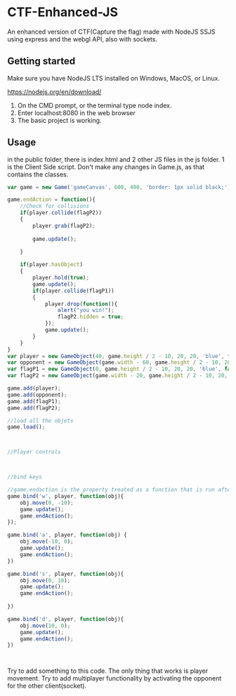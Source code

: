 # CTF-Enhanced-JS
An enhanced version of CTF(Capture the flag) made with NodeJS SSJS using express and the webgl API, also with sockets.



## Getting started
Make sure you have NodeJS LTS installed on Windows, MacOS, or Linux. 

https://nodejs.org/en/download/

1. On the CMD prompt, or the terminal type node index.
2. Enter localhost:8080 in the web browser
3. The basic project is working.





## Usage

in the public folder, there is index.html and 2 other JS files in the js folder. 1 is the Client Side script. Don't make any changes in Game.js, as that contains the classes.


```javascript
var game = new Game('gameCanvas', 600, 400, 'border: 1px solid black;');

game.endAction = function(){
    //Check for collisions
    if(player.collide(flagP2))
    {
        player.grab(flagP2);
        
        game.update();
        
    }

    if(player.hasObject)
    {
        player.hold(true);
        game.update();
        if(player.collide(flagP1))
        {
            player.drop(function(){
                alert("you win!");
                flagP2.hidden = true;
            });
            game.update();
        }
    }
}
var player = new GameObject(40, game.height / 2 - 10, 20, 20, 'blue', false);
var opponent = new GameObject(game.width - 60, game.height / 2 - 10, 20, 20, 'red', false);
var flagP1 = new GameObject(0, game.height / 2 - 10, 20, 20, 'blue', false);
var flagP2 = new GameObject(game.width - 20, game.height / 2 - 10, 20, 20, 'red', false);

game.add(player);
game.add(opponent);
game.add(flagP1);
game.add(flagP2);

//load all the objets
game.load();



//Player controls



//bind keys

//game.endaction is the property treated as a function that is run after the function bound to the key.
game.bind('w', player, function(obj){
    obj.move(0, -10);
    game.update();
    game.endAction();
});

game.bind('a', player, function(obj) {
    obj.move(-10, 0);
    game.update();
    game.endAction();
})

game.bind('s', player, function(obj){
    obj.move(0, 10);
    game.update();
    game.endAction();
    
})

game.bind('d', player, function(obj){
    obj.move(10, 0);
    game.update();
    game.endAction();
})




```
Try to add something to this code. The only thing that works is player movement. Try to add multiplayer functionality by activating the opponent for the other client(socket).

